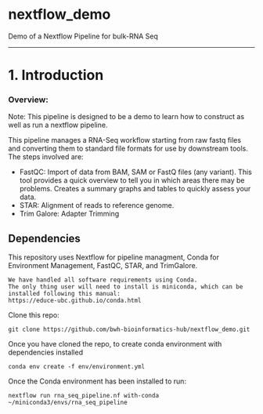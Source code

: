 # nextflow_demo
Demo of a Nextflow Pipeline for bulk-RNA Seq

**************************

# 1. Introduction

### Overview:
Note: This pipeline is designed to be a demo to learn how to construct as well as run a nextflow pipeline.

This pipeline manages a RNA-Seq workflow starting from raw fastq files and converting
them to standard file formats for use by downstream tools. The steps involved are:

* FastQC: Import of data from BAM, SAM or FastQ files (any variant). This tool provides a quick overview to tell you in which areas there may be problems. Creates a summary graphs and tables to quickly assess your data.
* STAR: Alignment of reads to reference genome.
* Trim Galore: Adapter Trimming
<a id="dependencies"></a>

## Dependencies    
This repository uses Nextflow for pipeline managment, Conda for Environment Management, FastQC, STAR, and TrimGalore.
```
We have handled all software requirements using Conda.
The only thing user will need to install is miniconda, which can be installed following this manual:
https://educe-ubc.github.io/conda.html
```
Clone this repo:
```
git clone https://github.com/bwh-bioinformatics-hub/nextflow_demo.git
```
Once you have cloned the repo, to create conda environment with dependencies installed
```
conda env create -f env/environment.yml 
```
Once the Conda environment has been installed to run:
```
nextflow run rna_seq_pipeline.nf with-conda ~/miniconda3/envs/rna_seq_pipeline

